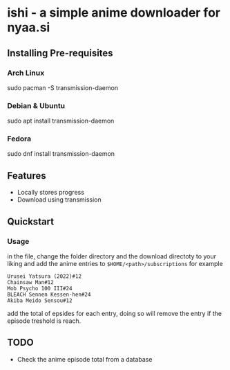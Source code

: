 # ishi - a simple anime downloader for nyaa.si
## Installing Pre-requisites
### Arch Linux
sudo pacman -S transmission-daemon
### Debian & Ubuntu
sudo apt install transmission-daemon
### Fedora
sudo dnf install transmission-daemon
## Features
- Locally stores progress
- Download using transmission
## Quickstart
### Usage
in the file, change the folder directory and the download directoty to your liking
and add the anime entries to `$HOME/<path>/subscriptions`
for example
```
Urusei Yatsura (2022)#12
Chainsaw Man#12
Mob Psycho 100 III#24
BLEACH Sennen Kessen-hen#24
Akiba Meido Sensou#12
```
add the total of epsides for each entry, doing so will remove the entry if the episode treshold is reach.
## TODO
- Check the anime episode total from a database
